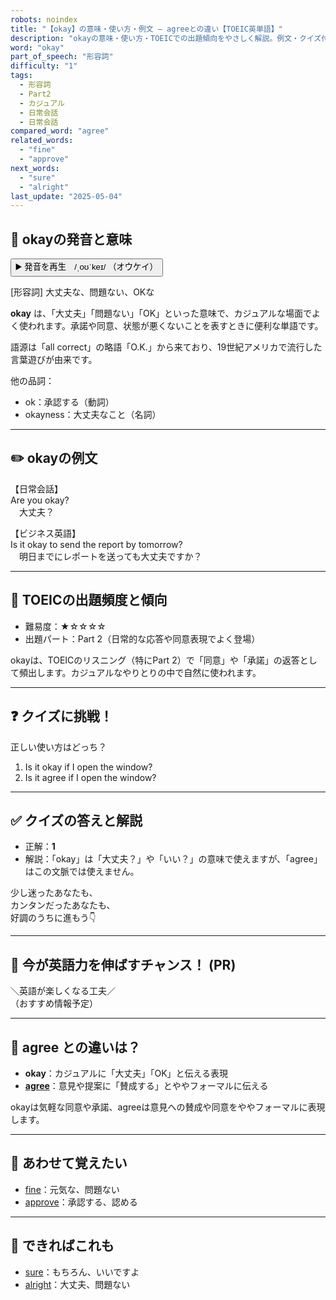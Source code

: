 ```yaml
---
robots: noindex
title: "【okay】の意味・使い方・例文 ― agreeとの違い【TOEIC英単語】"
description: "okayの意味・使い方・TOEICでの出題傾向をやさしく解説。例文・クイズ付きでagreeとの違いもわかりやすく学べます。"
word: "okay"
part_of_speech: "形容詞"
difficulty: "1"
tags:
  - 形容詞
  - Part2
  - カジュアル
  - 日常会話
  - 日常会話
compared_word: "agree"
related_words:
  - "fine"
  - "approve"
next_words:
  - "sure"
  - "alright"
last_update: "2025-05-04"
---
```


## 🔰 okayの発音と意味

<button class="play-audio" onclick="playTTS('okay')">
  <span class="play-audio-main">
    ▶️ 発音を再生　/ˌoʊˈkeɪ/
  </span>
  <span class="play-audio-sub">
    （オウケイ）
  </span>
</button>

[形容詞] 大丈夫な、問題ない、OKな

**okay** は、「大丈夫」「問題ない」「OK」といった意味で、カジュアルな場面でよく使われます。承諾や同意、状態が悪くないことを表すときに便利な単語です。

語源は「all correct」の略語「O.K.」から来ており、19世紀アメリカで流行した言葉遊びが由来です。

他の品詞：  
- ok：承認する（動詞）
- okayness：大丈夫なこと（名詞）

---

## ✏️ okayの例文

【日常会話】  
Are you okay?  
　大丈夫？

【ビジネス英語】  
Is it okay to send the report by tomorrow?  
　明日までにレポートを送っても大丈夫ですか？

---

## 🎯 TOEICの出題頻度と傾向

- 難易度：★☆☆☆☆
- 出題パート：Part 2（日常的な応答や同意表現でよく登場）

okayは、TOEICのリスニング（特にPart 2）で「同意」や「承諾」の返答として頻出します。カジュアルなやりとりの中で自然に使われます。

---

## ❓ クイズに挑戦！

正しい使い方はどっち？

1. Is it okay if I open the window?  
2. Is it agree if I open the window?

---

## ✅ クイズの答えと解説

- 正解：**1**
- 解説：「okay」は「大丈夫？」や「いい？」の意味で使えますが、「agree」はこの文脈では使えません。

少し迷ったあなたも、  
カンタンだったあなたも、  
好調のうちに進もう👇️

---

## 🚀 今が英語力を伸ばすチャンス！ (PR)

<div class="info-center">
＼英語が楽しくなる工夫／<br>  
（おすすめ情報予定）
</div>

---

## 🤔  agree との違いは？

- **okay**：カジュアルに「大丈夫」「OK」と伝える表現
- **[agree](/agree)**：意見や提案に「賛成する」とややフォーマルに伝える

okayは気軽な同意や承諾、agreeは意見への賛成や同意をややフォーマルに表現します。

---

## 🧩 あわせて覚えたい

- [fine](/fine)：元気な、問題ない
- [approve](/approve)：承認する、認める

---

## 📖 できればこれも

- [sure](/sure)：もちろん、いいですよ
- [alright](/alright)：大丈夫、問題ない

<!-- cvid: aid30_bid25 -->
